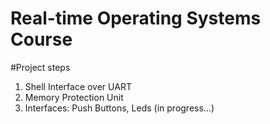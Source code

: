 # Real-time Operating Systems Course
#Project steps
1. Shell Interface over UART
2. Memory Protection Unit
3. Interfaces: Push Buttons, Leds (in progress...)
